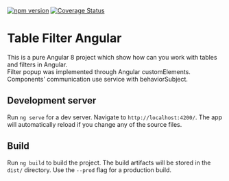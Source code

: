 [![npm version](https://badge.fury.io/js/%40angular-ru%2Flogger.svg)](https://badge.fury.io/js/%40angular-ru%2Flogger)
[![Coverage Status](https://coveralls.io/repos/github/KarimovDev/table-filter-angular/badge.svg?branch=master)](https://coveralls.io/github/KarimovDev/table-filter-angular?branch=master)
# Table Filter Angular

This is a pure Angular 8 project which show how can you work with tables and filters in Angular.\
Filter popup was implemented through Angular customElements.\
Components' communication use service with behaviorSubject.

## Development server

Run `ng serve` for a dev server. Navigate to `http://localhost:4200/`. The app will automatically reload if you change any of the source files.

## Build

Run `ng build` to build the project. The build artifacts will be stored in the `dist/` directory. Use the `--prod` flag for a production build.
